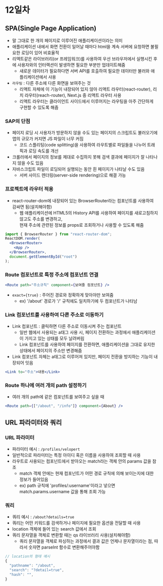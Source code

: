 # 12일차

## SPA(Single Page Application)

- 말 그대로 한 개의 페이지로 이루어진 애플리케이션이라는 의미
- 애플리케이션 내에서 화면 전환이 일어날 때마다 html을 계속 서버에 요청하면 불필요한 로딩이 있어 비효율적
- 리액트같은 라이브러리(or 프레임워크)를 사용하여 우선 브라우저에서 실행시킨 후에 사용자와의 인터랙션이 발생하면 필요한 부분만 업데이트해줌
  - 새로운 데이터가 필요하다면 서버 API를 호출하여 필요한 데이터만 불러와 애플리케이션에서 사용
- `라우팅` : 다른 주소에 다른 화면을 보여주는 것
  - 리액트 자체에 이 기능이 내장되어 있지 않아 리액트 라우터(react-router), 리치 라우터(reach-router), Next.js 중 리액트 라우터 사용
  - 리액트 라우터는 클라이언트 사이드에서 이루어지는 라우팅을 아주 간단하게 구현할 수 있도록 해줌

### SAP의 단점

- 페이지 로딩 시 사용자가 방문하지 않을 수도 있는 페이지의 스크립트도 불러오기에 앱의 규모가 커지면 JS 파일이 너무 커짐
  - 코드 스플리팅(code splitting)을 사용하여 라우트별로 파일들을 나누어 트래픽과 로딩 속도를 개선
- 크롤러에서 페이지의 정보를 제대로 수집하지 못해 검색 결과에 페이지가 잘 나타나지 않을 수도 있음
- 자바스크립트 파일이 로딩되어 실행되는 동안 흰 페이지가 나타날 수도 있음
  - 서버 사이드 렌더링(server-side rendering)으로 해결 가능

### 프로젝트에 라우터 적용

- react-router-dom에 내장되어 있는 BrowserRouter라는 컴포넌트를 사용하여 감싸면 됨(설치해야함)
  - 웹 애플리케이션에 HTML5의 History API를 사용하여 페이지를 새로고침하지 않고도 주소를 변경하고, \
    현재 주소에 관련된 정보를 props로 조회하거나 사용할 수 있도록 해줌

```jsx
import { BrowserRouter } from "react-router-dom";
ReactDOM.render(
  <BrowserRouter>
    <App />
  </BrowserRouter>,
  document.getElementById("root")
);
```

### Route 컴포넌트로 특정 주소에 컴포넌트 연결

```jsx
<Route path="주소규칙" component={보여줄 컴포넌트} />
```

- `exact={true}` : 주어진 경로와 정확하게 맞아야만 보여줌
  - ex) '/about' 경로가 '/' 규칙에도 일치하기에 두 컴포넌트가 나타남

### Link 컴포넌트를 사용하여 다른 주소로 이동하기

- Link 컴포넌트 : 클릭하면 다른 주소로 이동시켜 주는 컴포넌트
  - 일반 웹에서 사용되는 a태그 사용 시, 페이지 전환하는 과정에서 애플리케이션이 가지고 있는 상태를 모두 날려버림
  * Link 컴포넌트를 사용하여 페이지를 전환하면, 애플리케이션을 그대로 유지한 상태에서 페이지의 주소만 변경해줌
- Link 컴포넌트 자체는 a태그로 이루어져 있지만, 페이지 전환을 방지하는 기능이 내장되어 잇음

```jsx
<Link to="주소">내용</Link>
```

### Route 하나에 여러 개의 path 설정하기

- 여러 개의 path에 같은 컴포넌트를 보여주고 싶을 때

```jsx
<Route path={["/about", "/info"]} component={About} />
```

## URL 파라미터와 쿼리

### URL 파라미터

- 파라미터 예시 : `/profiles/velopert`
- 일반적으로 파라미터는 특정 아이디 혹은 이름을 사용하여 조회할 때 사용
- 라우트로 사용되는 컴포넌트에서 받아오는 match라는 객체 안의 params 값을 참조
  - match 객체 안에는 현재 컴포넌트가 어떤 경로 규칙에 의해 보이는지에 대한 정보가 들어있음
  - ex) path 규칙에 'profiles/:username'이라고 넣으면 match.params.username 값을 통해 조회 가능

### 쿼리

- 쿼리 예시 : `/about?details=true`
- 쿼리는 어떤 키워드를 검색하거나 페이지에 필요한 옵션을 전달할 때 사용
- location 객체에 들어 있는 search 값에서 조회
- 쿼리 문자열을 객체로 변환할 때는 qs 라이브러리 사용(설치해야함)
  - 쿼리 문자열을 객체로 파싱하는 과정에서 결과 값은 언제나 문자열이라는 점, 따라서 숫자면 parseInt 함수로 변환해주어야함

```jsx
// location의 형태 예시
{
  "pathname": "/about",
  "search": "?detail=true",
  "hash": "",
}
```
